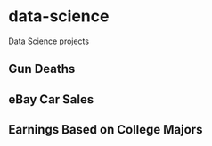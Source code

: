 # data-science
Data Science projects

## Gun Deaths
## eBay Car Sales
## Earnings Based on College Majors
